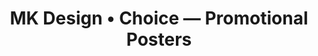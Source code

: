 ---
href: "/projects/hjzm-posters/"
image: "/images/hjzm/hjzm.jpg"
alt: "A.C.E Promotional poster preview"
title: "MK Design • Choice — Promotional Posters"
seo: "A print and digital marketing case study, focused on the strategic outreach of new users via social media."
previousurl: "#"
name: "Choice — Posters"
nexturl: "#"
dates: "2020"
brief: |
  <b>Q: What do you get when you cross Photoshop and fandom?</b> A: An inordinate amount of creative freedom, and potentially some pretty cool posters.
  <p class="milli push-0">This project promoted the latest mini-album release from musical group Adventure Calling Emotions (A.C.E) in early fall of 2020. The goal was to produce digital and print-ready advertisements, and was conducted in partnership with A.C.E’s fandom, Choice.</p>
research: |
  Data from an August 2020 survey of Choice was reviewed, and the following observations were made:
  <ul class="milli">
  	<li class="push-1-2"><b>Choice are primarily female</b>, and are extremely diverse living all over the world. They are <b>often multilingual.</b></li>
    <li>More than 30% of the fanbase has been involved in supporting A.C.E since 2017, and have <b>strong brand loyalty</b>. The vast majority of Choice are <b>single, and aged 16–35.</b> They typically have access to more liquid assets, but are extremely <b>unwilling to pay high shipping costs.</b></li>
  </ul>
  <p class="milli push-0">This data was primarily sampled from native English speakers, and thus was not representative of the entire market; however, it served to <b>better identify the kinds of users who would positively engage with the ads.</b></p>
ideate: |
  As such, the development of promotional materials began. The plan evolved into compositing the following promotional photos into a movie-style poster.
  <p class="milli push-1-2">This was important because:</p>
  <ul class="milli">
    <li class="push-1-2">Image-first strategies widely <b>appeal to younger audiences;</b> and</li>
    <li>Having <b>less text minimizes barriers</b> to independent translation efforts.</li>
  </ul>
ideate-image: "/images/hjzm/ideate.png"
ideate-image-alt: "Two reference photos from offical A.C.E promotions, that were used to composite the final poster. They feature a forest, and an underwater subunit."
create: |
  Ultimately, the final versions of the posters featured the album title <i>The Butterfly Phantasy</i> in its original <i>Hanja</i> (Chinese) form, and focused primarily on the photographic imagery elements from official promotions.
  <p class="milli push-0">Although there was some variation by platform, this was the final, general-use digital poster:</p>
create-image: "/images/hjzm/create.jpg"
create-image-alt: "The final version of the general-use digital promo poster, featuring the composited subunits and the album title."
finalproduct: |
  Twitter promotions for this project received <b>over 42,000 impressions, and more than 12,000 engagements.</b> The Bangkok promotions via Instagram had <b>nearly 16,000 impressions,</b> and meaningfully <b>reached over 13,000 of those users.</b>
  <p class="milli">Both existing and new users responded positively to the promotions. Although this project was only a small piece of the puzzle, it is with great enthusiasm that I can report the title track music video, Favorite Boys, reached <b>3 million views in 13 days — a new record for growth.</b></p>
  <h3 class="kilo push-0">Next Steps</h3>
  <p class="milli push-1-2">This project is also currently being used to <b>develop mobile AR interactive promotional prototypes</b> as a proof-of-concept for future promotions and analytics.</p>
  <p class="milli push-0">AR integration is an emerging solution in A.C.E’s industry, and will help them to stand apart from their peers. By adding extra interactivity, <b>user engagement is expected to increase.</b></p>
finalproduct-image: "/images/hjzm/finalproduct-image.jpg"
finalproduct-alt: "Instagram extra-long format poster"
finalproduct-mockup1: "/images/hjzm/mockup.png"
mockup-alt: "Mockup featuring a print-version of the poster"
---